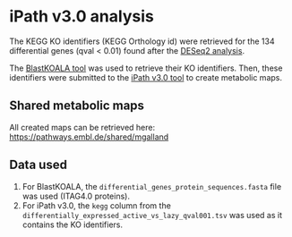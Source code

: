 # iPath v3.0 analysis 
The KEGG KO identifiers (KEGG Orthology id) were retrieved for the 
134 differential genes (qval < 0.01) found after the
[DESeq2 analysis](https://github.com/BleekerLab/genetic_requirements/tree/master/TableS1_DE_genes). 

The [BlastKOALA tool](https://www.kegg.jp/blastkoala/) was used to retrieve their KO identifiers. Then, these identifiers were submitted to the [iPath v3.0 tool](https://pathways.embl.de/) to create metabolic maps. 

## Shared metabolic maps
All created maps can be retrieved here: https://pathways.embl.de/shared/mgalland

## Data used
1. For BlastKOALA, the `differential_genes_protein_sequences.fasta` file was used (ITAG4.0 proteins).
2. For iPath v3.0, the `kegg` column from the `differentially_expressed_active_vs_lazy_qval001.tsv` was used as it contains the KO identifiers.